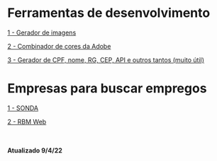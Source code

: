 # Ferramentas de desenvolvimento

<a href='http://lorempixel.com.br/' target="_self">1 - Gerador de imagens</a>

<a href='https://color.adobe.com/pt/create' target="_self"> 2 - Combinador de cores da Adobe</a>

<a href='https://www.invertexto.com/' target='_self'>3 - Gerador de CPF, nome, RG, CEP, API e outros tantos (muito útil)</a>

# Empresas para buscar empregos

<a href='https://carrera.sonda.com/' target='_blank'>1 - SONDA</a>

<a href='https://rbmweb.solides.jobs/' target='_blank'>2 - RBM Web</a>

<br><br>
<b>Atualizado 9/4/22</b>
